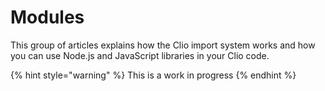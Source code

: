 # Modules

This group of articles explains how the Clio import system works and how you can use Node.js and JavaScript libraries in your Clio code.

{% hint style="warning" %}
This is a work in progress
{% endhint %}

